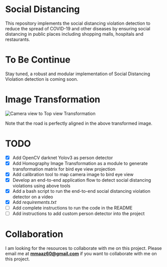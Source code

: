 # Social Distancing
This repository implements the social distancing violation detection to reduce the spread of COVID-19 and other diseases by ensuring social distancing in public places including shopping malls, hospitals and restaurants.

# To Be Continue
Stay tuned, a robust and modular implementation of Social Distancing Violation detection is coming soon.

# Image Transformation
![Camera view to Top view Transformation](media/image_transformation.png)

Note that the road is perfectly aligned in the above transformed image.

# TODO
- [x] Add OpenCV darknet Yolov3 as person detector
- [x] Add Homography Image Transformation as a module to generate transformation matrix for bird eye view projection
- [x] Add calibration tool to map camera image to bird eye view
- [x] Develop an end-to-end application flow to detect social distancing violations using above tools
- [x] Add a bash script to run the end-to-end social distancing violation detector on a video
- [x] Add *requirements.txt*
- [ ] Add complete instructions to run the code in the README  
- [ ] Add instructions to add custom person detector into the project

# Collaboration
I am looking for the resources to collaborate with me on this project. Please email me at **mmaaz60@gmail.com** if you want to collaborate with me on this project.
